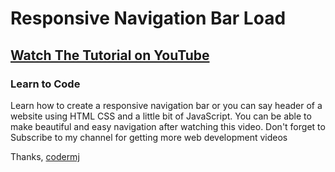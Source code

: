 # Responsive Navigation Bar Load
## [Watch The Tutorial on YouTube](https://youtu.be/3Iy5hbURGOU)
### Learn to Code

Learn how to create a responsive navigation bar or you can say header of a website using HTML CSS and a little bit of JavaScript. You can be able to make beautiful and easy navigation after watching this video. Don't forget to Subscribe to my channel for getting more web development videos

Thanks,
[codermj](https://www.youtube.com/c/codermj)

